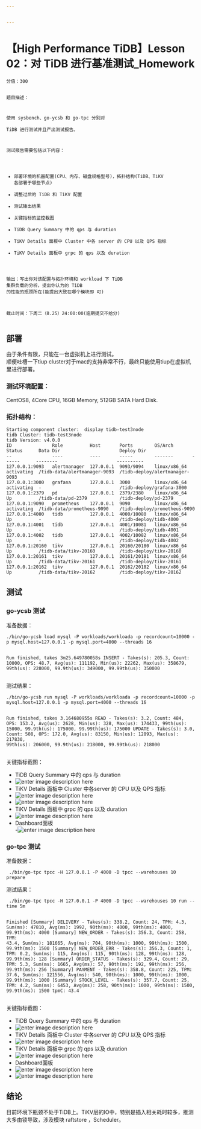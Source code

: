 ```yaml
---


---
```


<h1 id="【high-performance-tidb】lesson-02：对-tidb-进行基准测试_homework">【High Performance TiDB】Lesson 02：对 TiDB 进行基准测试_Homework</h1>
<pre><code>分值：300  
  
题目描述：  
  
使用 sysbench、go-ycsb 和 go-tpc 分别对  
TiDB 进行测试并且产出测试报告。  
  
测试报告需要包括以下内容：  
  
* 部署环境的机器配置(CPU、内存、磁盘规格型号)，拓扑结构(TiDB、TiKV 各部署于哪些节点)  
* 调整过后的 TiDB 和 TiKV 配置  
* 测试输出结果  
* 关键指标的监控截图  
* TiDB Query Summary 中的 qps 与 duration  
* TiKV Details 面板中 Cluster 中各 server 的 CPU 以及 QPS 指标  
* TiKV Details 面板中 grpc 的 qps 以及 duration  
  
输出：写出你对该配置与拓扑环境和 workload 下 TiDB 集群负载的分析，提出你认为的 TiDB 的性能的瓶颈所在(能提出大致在哪个模块即 可)  
  
截止时间：下周二（8.25）24:00:00(逾期提交不给分)
</code></pre>
<h2 id="部署">部署</h2>
<p>由于条件有限，只能在一台虚拟机上进行测试。<br>
顺便吐槽一下tiup cluster对于mac的支持非常不行，最终只能使用tiup在虚拟机里进行部署。</p>
<h3 id="测试环境配置：">测试环境配置：</h3>
<p>CentOS8, 4Core CPU, 16GB Memory, 512GB SATA Hard Disk.</p>
<h3 id="拓扑结构：">拓扑结构：</h3>
<pre><code>Starting component cluster:  display tidb-test3node
tidb Cluster: tidb-test3node
tidb Version: v4.0.0
ID               Role          Host       Ports        OS/Arch       Status      Data Dir                      Deploy Dir
--               ----          ----       -----        -------       ------      --------                      ----------
127.0.0.1:9093   alertmanager  127.0.0.1  9093/9094    linux/x86_64  activating  /tidb-data/alertmanager-9093  /tidb-deploy/alertmanager-9093
127.0.0.1:3000   grafana       127.0.0.1  3000         linux/x86_64  activating  -                             /tidb-deploy/grafana-3000
127.0.0.1:2379   pd            127.0.0.1  2379/2380    linux/x86_64  Up          /tidb-data/pd-2379            /tidb-deploy/pd-2379
127.0.0.1:9090   prometheus    127.0.0.1  9090         linux/x86_64  activating  /tidb-data/prometheus-9090    /tidb-deploy/prometheus-9090
127.0.0.1:4000   tidb          127.0.0.1  4000/10080   linux/x86_64  Up          -                             /tidb-deploy/tidb-4000
127.0.0.1:4001   tidb          127.0.0.1  4001/10081   linux/x86_64  Up          -                             /tidb-deploy/tidb-4001
127.0.0.1:4002   tidb          127.0.0.1  4002/10082   linux/x86_64  Up          -                             /tidb-deploy/tidb-4002
127.0.0.1:20160  tikv          127.0.0.1  20160/20180  linux/x86_64  Up          /tidb-data/tikv-20160         /tidb-deploy/tikv-20160
127.0.0.1:20161  tikv          127.0.0.1  20161/20181  linux/x86_64  Up          /tidb-data/tikv-20161         /tidb-deploy/tikv-20161
127.0.0.1:20162  tikv          127.0.0.1  20162/20182  linux/x86_64  Up          /tidb-data/tikv-20162         /tidb-deploy/tikv-20162
</code></pre>
<h2 id="测试">测试</h2>
<h3 id="go-ycsb-测试">go-ycsb 测试</h3>
<p>准备数据：</p>
<pre><code>./bin/go-ycsb load mysql -P workloads/workloada -p recordcount=10000 -p mysql.host=127.0.0.1 -p mysql.port=4000 --threads 16

Run finished, takes 3m25.649780058s
INSERT - Takes(s): 205.3, Count: 10000, OPS: 48.7, Avg(us): 111192, Min(us): 22262, Max(us): 358679, 99th(us): 228000, 99.9th(us): 349000, 99.99th(us): 350000
</code></pre>
<p>测试结果：</p>
<pre><code>./bin/go-ycsb run mysql -P workloads/workloada -p recordcount=10000 -p mysql.host=127.0.0.1 -p mysql.port=4000 --threads 16

Run finished, takes 3.164680955s
READ   - Takes(s): 3.2, Count: 484, OPS: 153.2, Avg(us): 2628, Min(us): 328, Max(us): 174433, 99th(us): 15000, 99.9th(us): 175000, 99.99th(us): 175000
UPDATE - Takes(s): 3.0, Count: 508, OPS: 172.0, Avg(us): 83150, Min(us): 12893, Max(us): 217830, 99th(us): 206000, 99.9th(us): 218000, 99.99th(us): 218000
</code></pre>
<p>关键指标截图：</p>
<ul>
<li>TiDB Query Summary 中的 qps 与 duration</li>
<li><img src="https://github.com/wing0wind/TiDBLessons/raw/master/Images/yscb/2020-08-24%2017-23-06%20%E7%9A%84%E5%B1%8F%E5%B9%95%E6%88%AA%E5%9B%BE.png" alt="enter image description here"></li>
<li>TiKV Details 面板中 Cluster 中各server 的 CPU 以及 QPS 指标</li>
<li><img src="https://github.com/wing0wind/TiDBLessons/raw/master/Images/yscb/2020-08-24%2017-21-49%20%E7%9A%84%E5%B1%8F%E5%B9%95%E6%88%AA%E5%9B%BE.png" alt="enter image description here"></li>
<li><img src="https://github.com/wing0wind/TiDBLessons/raw/master/Images/yscb/2020-08-24%2017-21-54%20%E7%9A%84%E5%B1%8F%E5%B9%95%E6%88%AA%E5%9B%BE.png" alt="enter image description here"></li>
<li>TiKV Details 面板中 grpc 的 qps 以及 duration</li>
<li><img src="https://github.com/wing0wind/TiDBLessons/raw/master/Images/yscb/2020-08-24%2017-20-48%20%E7%9A%84%E5%B1%8F%E5%B9%95%E6%88%AA%E5%9B%BE.png" alt="enter image description here"></li>
<li>Dashboard面板<br>
-<img src="https://github.com/wing0wind/TiDBLessons/raw/master/Images/yscb/2020-08-24%2017-14-50%20%E7%9A%84%E5%B1%8F%E5%B9%95%E6%88%AA%E5%9B%BE.png" alt="enter image description here"></li>
</ul>
<h3 id="go-tpc-测试">go-tpc 测试</h3>
<p>准备数据：</p>
<pre><code> ./bin/go-tpc tpcc -H 127.0.0.1 -P 4000 -D tpcc --warehouses 10 prepare
</code></pre>
<p>测试结果：</p>
<pre><code> ./bin/go-tpc tpcc -H 127.0.0.1 -P 4000 -D tpcc --warehouses 10 run --time 5m

Finished
[Summary] DELIVERY - Takes(s): 338.2, Count: 24, TPM: 4.3, Sum(ms): 47810, Avg(ms): 1992, 90th(ms): 4000, 99th(ms): 4000, 99.9th(ms): 4000
[Summary] NEW_ORDER - Takes(s): 356.3, Count: 258, TPM: 43.4, Sum(ms): 181665, Avg(ms): 704, 90th(ms): 1000, 99th(ms): 1500, 99.9th(ms): 1500
[Summary] NEW_ORDER_ERR - Takes(s): 356.3, Count: 1, TPM: 0.2, Sum(ms): 115, Avg(ms): 115, 90th(ms): 128, 99th(ms): 128, 99.9th(ms): 128
[Summary] ORDER_STATUS - Takes(s): 329.4, Count: 29, TPM: 5.3, Sum(ms): 1665, Avg(ms): 57, 90th(ms): 192, 99th(ms): 256, 99.9th(ms): 256
[Summary] PAYMENT - Takes(s): 358.8, Count: 225, TPM: 37.6, Sum(ms): 121556, Avg(ms): 540, 90th(ms): 1000, 99th(ms): 1000, 99.9th(ms): 1000
[Summary] STOCK_LEVEL - Takes(s): 357.7, Count: 25, TPM: 4.2, Sum(ms): 6453, Avg(ms): 258, 90th(ms): 1000, 99th(ms): 1500, 99.9th(ms): 1500
tpmC: 43.4
</code></pre>
<p>关键指标截图：</p>
<ul>
<li>TiDB Query Summary 中的 qps 与 duration</li>
<li><img src="https://github.com/wing0wind/TiDBLessons/raw/master/Images/tpcc/2020-08-25%2003-08-53%20%E7%9A%84%E5%B1%8F%E5%B9%95%E6%88%AA%E5%9B%BE.png" alt="enter image description here"></li>
<li>TiKV Details 面板中 Cluster 中各server 的 CPU 以及 QPS 指标</li>
<li><img src="https://github.com/wing0wind/TiDBLessons/raw/master/Images/tpcc/2020-08-25%2003-09-22%20%E7%9A%84%E5%B1%8F%E5%B9%95%E6%88%AA%E5%9B%BE.png" alt="enter image description here"></li>
<li>TiKV Details 面板中 grpc 的 qps 以及 duration</li>
<li><img src="https://github.com/wing0wind/TiDBLessons/raw/master/Images/tpcc/2020-08-25%2003-11-04%20%E7%9A%84%E5%B1%8F%E5%B9%95%E6%88%AA%E5%9B%BE.png" alt="enter image description here"></li>
<li>Dashboard面板</li>
<li><img src="https://github.com/wing0wind/TiDBLessons/raw/master/Images/tpcc/2020-08-25%2003-08-35%20%E7%9A%84%E5%B1%8F%E5%B9%95%E6%88%AA%E5%9B%BE.png" alt="enter image description here"></li>
<li><img src="https://github.com/wing0wind/TiDBLessons/raw/master/Images/tpcc/2020-08-25%2003-07-43%20%E7%9A%84%E5%B1%8F%E5%B9%95%E6%88%AA%E5%9B%BE.png" alt="enter image description here"></li>
</ul>
<h2 id="结论">结论</h2>
<p>目前环境下瓶颈不处于TiDB上。TiKV层的IO中，特别是插入相关耗时较多，推测大多由锁导致，涉及模块 raftstore ，Scheduler。</p>

